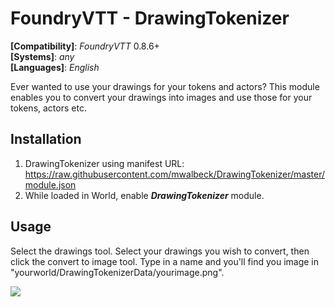 # FoundryVTT - DrawingTokenizer
**[Compatibility]**: *FoundryVTT* 0.8.6+  
**[Systems]**: *any*  
**[Languages]**: *English*  

Ever wanted to use your drawings for your tokens and actors? This module enables you to convert your drawings into images and use those for your tokens, actors etc.

## Installation

1. DrawingTokenizer using manifest URL: https://raw.githubusercontent.com/mwalbeck/DrawingTokenizer/master/module.json
2. While loaded in World, enable **_DrawingTokenizer_** module.

## Usage

Select the drawings tool. Select your drawings you wish to convert, then click the convert to image tool. Type in a name and you'll find you image in "yourworld/DrawingTokenizerData/yourimage.png".

![](DrawingTokenizer.gif)
